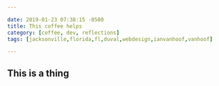 ```yaml
---

date: 2019-01-23 07:38:15 -0500
title: This coffee helps
category: [coffee, dev, reflections]
tags: [jacksonville,florida,fl,duval,webdesign,ianvanhoof,vanhoof]

---
```


## This is a thing